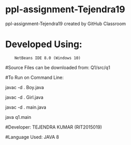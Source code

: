 # ppl-assignment-Tejendra19
ppl-assignment-Tejendra19 created by GitHub Classroom


# Developed Using:
        NetBeans IDE 8.0 (Windows 10)
       
#Source Files can be downloaded from:
        Q1/src/q1
        
#To Run on Command Line:

javac -d . Boy.java

javac -d . Girl.java

javac -d . main.java

java q1.main



#Developer:
        TEJENDRA KUMAR (RIT2015019)
        
#Language Used:
        JAVA 8
